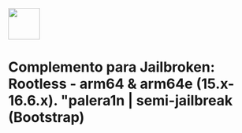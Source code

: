 <img src="https://github.com/opa334/Dopamine/assets/52459150/ed04dd3e-d879-456d-9aa3-d4ed44819c7e" width="64" />

# Complemento para Jailbroken: Rootless - arm64 & arm64e (15.x-16.6.x). "palera1n | semi-jailbreak (Bootstrap)
